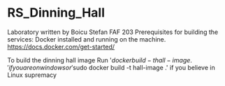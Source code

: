 # RS_Dinning_Hall

Laboratory written by Boicu Stefan FAF 203
Prerequisites for building the services: Docker installed and running on the machine. https://docs.docker.com/get-started/

To build the dinning hall image Run 
'$docker build -t hall-image .' if you are on windows
or  
'$sudo docker build -t hall-image .' if you believe in Linux supremacy